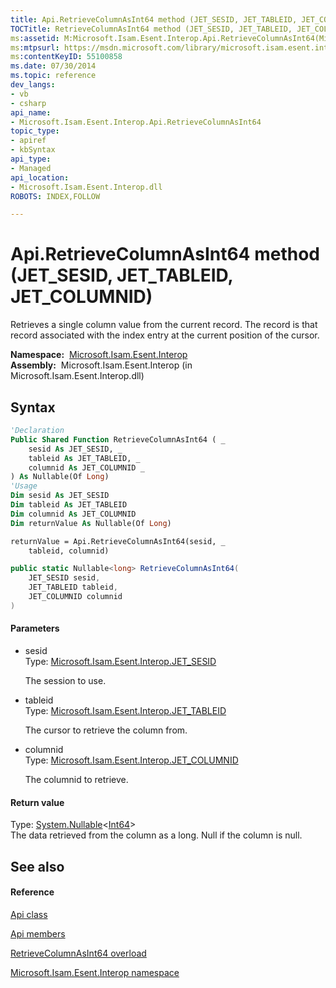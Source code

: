 ```yaml
---
title: Api.RetrieveColumnAsInt64 method (JET_SESID, JET_TABLEID, JET_COLUMNID)
TOCTitle: RetrieveColumnAsInt64 method (JET_SESID, JET_TABLEID, JET_COLUMNID)
ms:assetid: M:Microsoft.Isam.Esent.Interop.Api.RetrieveColumnAsInt64(Microsoft.Isam.Esent.Interop.JET_SESID,Microsoft.Isam.Esent.Interop.JET_TABLEID,Microsoft.Isam.Esent.Interop.JET_COLUMNID)
ms:mtpsurl: https://msdn.microsoft.com/library/microsoft.isam.esent.interop.api.retrievecolumnasint64(v=EXCHG.10)
ms:contentKeyID: 55100858
ms.date: 07/30/2014
ms.topic: reference
dev_langs:
- vb
- csharp
api_name: 
- Microsoft.Isam.Esent.Interop.Api.RetrieveColumnAsInt64
topic_type: 
- apiref
- kbSyntax
api_type: 
- Managed
api_location: 
- Microsoft.Isam.Esent.Interop.dll
ROBOTS: INDEX,FOLLOW

---
```


# Api.RetrieveColumnAsInt64 method (JET_SESID, JET_TABLEID, JET_COLUMNID)

Retrieves a single column value from the current record. The record is that record associated with the index entry at the current position of the cursor.

**Namespace:**  [Microsoft.Isam.Esent.Interop](hh596136\(v=exchg.10\).md)  
**Assembly:**  Microsoft.Isam.Esent.Interop (in Microsoft.Isam.Esent.Interop.dll)

## Syntax

``` vb
'Declaration
Public Shared Function RetrieveColumnAsInt64 ( _
    sesid As JET_SESID, _
    tableid As JET_TABLEID, _
    columnid As JET_COLUMNID _
) As Nullable(Of Long)
'Usage
Dim sesid As JET_SESID
Dim tableid As JET_TABLEID
Dim columnid As JET_COLUMNID
Dim returnValue As Nullable(Of Long)

returnValue = Api.RetrieveColumnAsInt64(sesid, _
    tableid, columnid)
```

``` csharp
public static Nullable<long> RetrieveColumnAsInt64(
    JET_SESID sesid,
    JET_TABLEID tableid,
    JET_COLUMNID columnid
)
```

#### Parameters

  - sesid  
    Type: [Microsoft.Isam.Esent.Interop.JET_SESID](hh596745\(v=exchg.10\).md)  
    
    The session to use.

<!-- end list -->

  - tableid  
    Type: [Microsoft.Isam.Esent.Interop.JET_TABLEID](hh566310\(v=exchg.10\).md)  
    
    The cursor to retrieve the column from.

<!-- end list -->

  - columnid  
    Type: [Microsoft.Isam.Esent.Interop.JET_COLUMNID](hh564510\(v=exchg.10\).md)  
    
    The columnid to retrieve.

#### Return value

Type: [System.Nullable](https://docs.microsoft.com/dotnet/api/system.nullable-1?redirectedfrom=MSDN)\<[Int64](https://docs.microsoft.com/dotnet/api/system.int64?redirectedfrom=MSDN)\>  
The data retrieved from the column as a long. Null if the column is null.  

## See also

#### Reference

[Api class](dn292211\(v=exchg.10\).md)

[Api members](dn292213\(v=exchg.10\).md)

[RetrieveColumnAsInt64 overload](dn334101\(v=exchg.10\).md)

[Microsoft.Isam.Esent.Interop namespace](hh596136\(v=exchg.10\).md)

